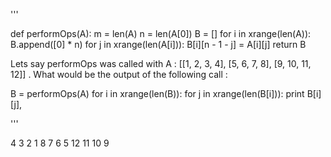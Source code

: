'''

def performOps(A):
m = len(A)
n = len(A\[0\])
B = \[\]
for i in xrange(len(A)):
B.append(\[0\] * n)
for j in xrange(len(A\[i\])):
B\[i\]\[n - 1 - j\] = A\[i\]\[j\]
return B

Lets say performOps was called with A : \[\[1, 2, 3, 4\], \[5, 6, 7, 8\], \[9, 10, 11, 12\]\] . What would be the output of the following call :

B = performOps(A)
for i in xrange(len(B)):
for j in xrange(len(B\[i\])):
print B\[i\]\[j\],

'''

4 3 2 1 8 7 6 5 12 11 10 9
